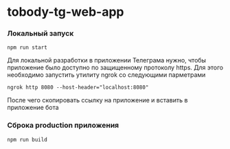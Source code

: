 # tobody-tg-web-app



### Локальный запуск

`npm run start`

Для локальной разработки в приложении Телеграма нужно, чтобы приложение было доступно по защищенному протоколу https. Для этого необходимо запустить утилиту ngrok со следующими парметрами

`ngrok http 8080 --host-header="localhost:8080"`

После чего скопировать ссылку на приложение и вставить в приложение бота

### Сброка production приложения

`npm run build`
